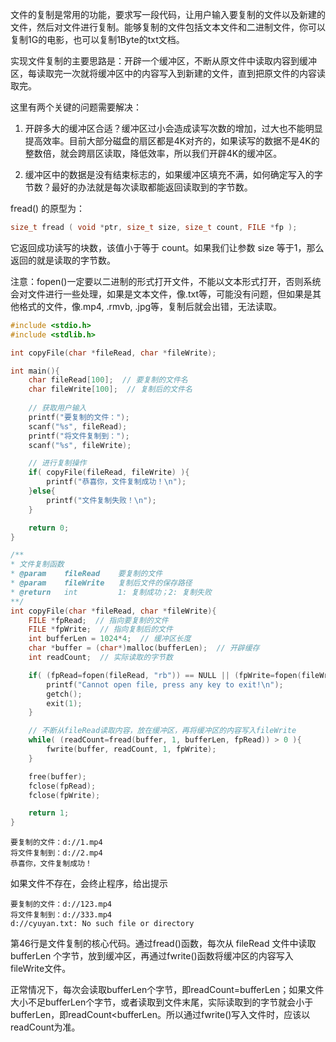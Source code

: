 
文件的复制是常用的功能，要求写一段代码，让用户输入要复制的文件以及新建的文件，然后对文件进行复制。能够复制的文件包括文本文件和二进制文件，你可以复制1G的电影，也可以复制1Byte的txt文档。

实现文件复制的主要思路是：开辟一个缓冲区，不断从原文件中读取内容到缓冲区，每读取完一次就将缓冲区中的内容写入到新建的文件，直到把原文件的内容读取完。

这里有两个关键的问题需要解决：

1) 开辟多大的缓冲区合适？缓冲区过小会造成读写次数的增加，过大也不能明显提高效率。目前大部分磁盘的扇区都是4K对齐的，如果读写的数据不是4K的整数倍，就会跨扇区读取，降低效率，所以我们开辟4K的缓冲区。

2) 缓冲区中的数据是没有结束标志的，如果缓冲区填充不满，如何确定写入的字节数？最好的办法就是每次读取都能返回读取到的字节数。

fread() 的原型为：

```c
size_t fread ( void *ptr, size_t size, size_t count, FILE *fp );
```

它返回成功读写的块数，该值小于等于 count。如果我们让参数 size 等于1，那么返回的就是读取的字节数。

注意：fopen()一定要以二进制的形式打开文件，不能以文本形式打开，否则系统会对文件进行一些处理，如果是文本文件，像.txt等，可能没有问题，但如果是其他格式的文件，像.mp4, .rmvb, .jpg等，复制后就会出错，无法读取。

```c
#include <stdio.h>
#include <stdlib.h>

int copyFile(char *fileRead, char *fileWrite);

int main(){
    char fileRead[100];  // 要复制的文件名
    char fileWrite[100];  // 复制后的文件名
   
    // 获取用户输入
    printf("要复制的文件：");
    scanf("%s", fileRead);
    printf("将文件复制到：");
    scanf("%s", fileWrite);

    // 进行复制操作
    if( copyFile(fileRead, fileWrite) ){
        printf("恭喜你，文件复制成功！\n");
    }else{
        printf("文件复制失败！\n");
    }

    return 0;
}

/**
* 文件复制函数
* @param    fileRead    要复制的文件
* @param    fileWrite   复制后文件的保存路径
* @return   int         1: 复制成功；2: 复制失败
**/
int copyFile(char *fileRead, char *fileWrite){
    FILE *fpRead;  // 指向要复制的文件
    FILE *fpWrite;  // 指向复制后的文件
    int bufferLen = 1024*4;  // 缓冲区长度
    char *buffer = (char*)malloc(bufferLen);  // 开辟缓存
    int readCount;  // 实际读取的字节数

    if( (fpRead=fopen(fileRead, "rb")) == NULL || (fpWrite=fopen(fileWrite, "wb")) == NULL ){
        printf("Cannot open file, press any key to exit!\n");
        getch();
        exit(1);
    }

    // 不断从fileRead读取内容，放在缓冲区，再将缓冲区的内容写入fileWrite
    while( (readCount=fread(buffer, 1, bufferLen, fpRead)) > 0 ){
        fwrite(buffer, readCount, 1, fpWrite);
    }

    free(buffer);
    fclose(fpRead);
    fclose(fpWrite);

    return 1;
}
```

```
要复制的文件：d://1.mp4
将文件复制到：d://2.mp4
恭喜你，文件复制成功！
```

如果文件不存在，会终止程序，给出提示

```
要复制的文件：d://123.mp4
将文件复制到：d://333.mp4
d://cyuyan.txt: No such file or directory
```

第46行是文件复制的核心代码。通过fread()函数，每次从 fileRead 文件中读取 bufferLen 个字节，放到缓冲区，再通过fwrite()函数将缓冲区的内容写入fileWrite文件。

正常情况下，每次会读取bufferLen个字节，即readCount=bufferLen；如果文件大小不足bufferLen个字节，或者读取到文件末尾，实际读取到的字节就会小于bufferLen，即readCount<bufferLen。所以通过fwrite()写入文件时，应该以readCount为准。

